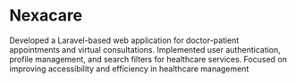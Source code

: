 # Nexacare
Developed a Laravel-based web application for doctor-patient appointments and virtual consultations. Implemented user authentication, profile management, and search filters for healthcare services. Focused on improving accessibility and efficiency in healthcare management
